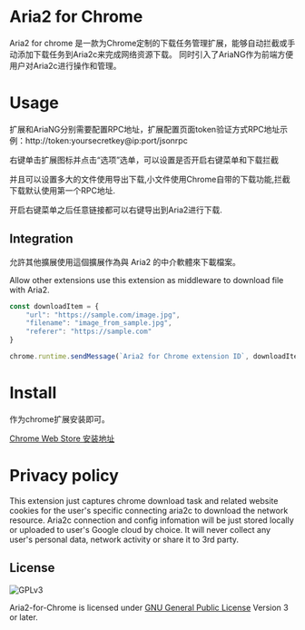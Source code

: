 # Aria2 for Chrome
Aria2 for chrome 是一款为Chrome定制的下载任务管理扩展，能够自动拦截或手动添加下载任务到Aria2c来完成网络资源下载。
同时引入了AriaNG作为前端方便用户对Aria2c进行操作和管理。

# Usage
扩展和AriaNG分别需要配置RPC地址，扩展配置页面token验证方式RPC地址示例：http://token:yoursecretkey@ip:port/jsonrpc

右键单击扩展图标并点击“选项”选单，可以设置是否开启右键菜单和下载拦截

并且可以设置多大的文件使用导出下载,小文件使用Chrome自带的下载功能,拦截下载默认使用第一个RPC地址.

开启右键菜单之后任意链接都可以右键导出到Aria2进行下载.
## Integration
允許其他擴展使用這個擴展作為與 Aria2 的中介軟體來下載檔案。

Allow other extensions use this extension as middleware to download file with Aria2.
```js
const downloadItem = {
    "url": "https://sample.com/image.jpg",
    "filename": "image_from_sample.jpg",
    "referer": "https://sample.com"
}

chrome.runtime.sendMessage(`Aria2 for Chrome extension ID`, downloadItem)
```

# Install

作为chrome扩展安装即可。

[Chrome Web Store 安装地址](https://chrome.google.com/webstore/detail/aria2-for-chrome/mpkodccbngfoacfalldjimigbofkhgjn)

# Privacy policy

This extension just captures chrome download task and related website cookies for the user's specific connecting aria2c to download the  network resource. Aria2c connection and config infomation will be just stored locally or uploaded to user's Google cloud by choice. It will never collect any user's personal data, network activity or share it to 3rd party.

License
-------
![GPLv3](https://www.gnu.org/graphics/gplv3-127x51.png)

Aria2-for-Chrome is licensed under [GNU General Public License](https://www.gnu.org/licenses/gpl.html) Version 3 or later.
